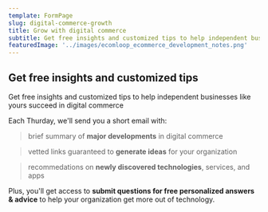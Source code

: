 ```yaml
---
template: FormPage
slug: digital-commerce-growth
title: Grow with digital commerce
subtitle: Get free insights and customized tips to help independent businesses succeed in digital commerce
featuredImage: '../images/ecomloop_ecommerce_development_notes.png'
---
```


## Get free insights and customized tips  
Get free insights and customized tips to help independent businesses like yours succeed in digital commerce

Each Thurday, we'll send you a short email with:
> brief summary of __major developments__ in digital commerce

> vetted links guaranteed to __generate ideas__ for your organization

> recommedations on __newly discovered technologies__, services, and apps

Plus, you'll get access to __submit questions for free personalized answers & advice__ to help your organization get more out of technology.
